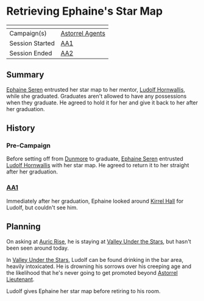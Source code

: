 # Retrieving Ephaine's Star Map

| []() | |
| --- | --- |
| Campaign(s) | [Astorrel Agents](../README.md) |
| Session Started | [AA1](../sessions/1.md) |
| Session Ended | [AA2](../sessions/2.md) |

## Summary

[Ephaine Seren](../../../astarus/people/ephaine-seren.md) entrusted her star map to her mentor, [Ludolf Hornwallis](../../../astarus/people/ludolf-hornwallis.md), while she graduated. Graduates aren't allowed to have any possessions when they graduate. He agreed to hold it for her and give it back to her after her graduation.

## History

### Pre-Campaign

Before setting off from [Dunmore](../../../astarus/places/cities/dunmore.md) to graduate, [Ephaine Seren](../../../astarus/people/ephaine-seren.md) entrusted [Ludolf Hornwallis](../../../astarus/people/ludolf-hornwallis.md) with her star map. He agreed to return it to her straight after her graduation.

### [AA1](../sessions/1.md)

Immediately after her graduation, Ephaine looked around [Kirrel Hall](../../../astarus/places/buildings/kirrel-hall.md) for Ludolf, but couldn't see him.

## Planning

On asking at [Auric Rise](../../../astarus/places/buildings/auric-rise.md), he is staying at [Valley Under the Stars](../../../astarus/places/buildings/inns-taverns/valley-under-the-stars.md), but hasn't been seen around today.

In [Valley Under the Stars](../../../astarus/places/buildings/inns-taverns/valley-under-the-stars.md), Ludolf can be found drinking in the bar area, heavily intoxicated. He is drowning his sorrows over his creeping age and the likelihood that he's never going to get promoted beyond [Astorrel Lieutenant](../../../astarus/civilisations/kingdom-of-astor/organisations/astorrel/ranks/5-lieutenant.md).

Ludolf gives Ephaine her star map before retiring to his room.
